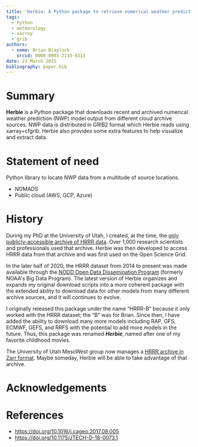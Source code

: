```yaml
---
title: 'Herbie: A Python package to retrieve numerical weather prediction model data'
tags:
  - Python
  - meteorology
  - xarray
  - grib
authors:
  - name: Brian Blaylock
    orcid: 0000-0003-2133-9313
date: 21 March 2025
bibliography: paper.bib
---
```


# Summary

**Herbie** is a Python package that downloads recent and archived numerical weather prediction (NWP) model output from different cloud archive sources. NWP data is distributed in GRIB2 format which Herbie reads using xarray+cfgrib. Herbie also provides some extra features to help visualize and extract data.

# Statement of need

Python library to locate NWP data from a multitude of source locations.
- NOMADS
- Public cloud (AWS, GCP, Azure)

# History

During my PhD at the University of Utah, I created, at the time, the [only publicly-accessible archive of HRRR data](http://hrrr.chpc.utah.edu/). Over 1,000 research scientists and professionals used that archive. Herbie was then developed to access HRRR data from that archive and was first used on the Open Science Grid.

In the later half of 2020, the HRRR dataset from 2014 to present was made available through the [NODD Open Data Dissemination Program](https://www.noaa.gov/information-technology/open-data-dissemination) (formerly NOAA's Big Data Program). The latest version of Herbie organizes and expands my original download scripts into a more coherent package with the extended ability to download data for other models from many different archive sources, and it will continues to evolve.

I originally released this package under the name “HRRR-B” because it only worked with the HRRR dataset; the “B” was for Brian. Since then, I have added the ability to download many more models including RAP, GFS, ECMWF, GEFS, and RRFS with the potential to add more models in the future. Thus, this package was renamed **_Herbie_**, named after one of my favorite childhood movies.

The University of Utah MesoWest group now manages a [HRRR archive in Zarr format](http://hrrr.chpc.utah.edu/). Maybe someday, Herbie will be able to take advantage of that archive.

# Acknowledgements


# References

- https://doi.org/10.1016/j.cageo.2017.08.005
- https://doi.org/10.1175/JTECH-D-18-0073.1
